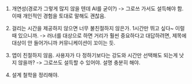 1. 개연성(경로가 그렇게 많지 않을 텐데 AI를 굳이?) -> 그로쓰 가서도 설득해야 함. 이때 개인적인 경험을 토대로 말해도 괜찮음.
   
2. 걸리는 시간을 제공하지 않으면 너무 불친절하지 않은가. 1시간만 뛰고 싶다~ 이럴때 있으니까. -> 러너를 대상으로 하면 거리가 훨씬 중요하다고 대답하려면, 제목에 대상이 안 들어가니까 커뮤니케이션이 꼬이는 듯.

3. 앱이 친절하지 않음. 사용자가 다 정하기보다는 강도와 시간만 선택해도 되는게 낫지 않을까? -> 그로쓰도 설득할 수 있어야. 설명 충분히 해야.

4. 설계 철학을 정리해야.
